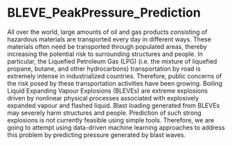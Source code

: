 # BLEVE_PeakPressure_Prediction

All over the world, large amounts of oil and gas products consisting of hazardous materials are transported every day in different ways. These materials often need be transported through populated areas, thereby increasing the potential risk to surrounding structures and people. In particular, the Liquefied Petroleum Gas (LPG) (i.e. the mixture of liquefied propane, butane, and other hydrocarbons) transportation by road is extremely intense in industrialized countries. Therefore, public concerns of the risk posed by these transportation activities have been growing.
Boiling Liquid Expanding Vapour Explosions (BLEVEs) are extreme explosions driven by nonlinear physical processes associated with explosively expanded vapour and flashed liquid. Blast loading generated from BLEVEs may severely harm structures and people. Prediction of such strong explosions is not currently feasible using simple tools.
Therefore, we are going to attempt using data-driven machine learning approaches to address this problem by predicting pressure generated by blast waves.
